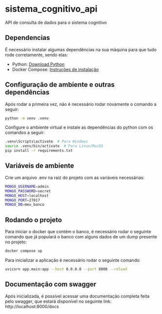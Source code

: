 # sistema_cognitivo_api
API de consulta de dados para o sistema cognitivo

## Dependencias
É necessário instalar algumas dependências na sua máquina para que tudo rode corretamente, sendo elas:

- Python: [Download Python](https://www.python.org/downloads/)
- Docker Compose: [Instruções de instalação](https://docs.docker.com/compose/install/)

## Configuração de ambiente e outras dependências
Após rodar a primeira vez, não é necessário rodar novamente o comando a seguir:
```bash
python -m venv .venv
```

Configure o ambiente virtual e instale as dependências do python com os comandos a seguir:
```bash
.venv\Scripts\activate  # Para Windows
source .venv/bin/activate  # Para Linux/MacOS
pip install -r requirements.txt
```

## Variáveis de ambiente
Crie um arquivo .env na raiz do projeto com as variáveis necessárias:
```bash
MONGO_USERNAME=admin
MONGO_PASSWORD=secret
MONGO_HOST=localhost
MONGO_PORT=27017
MONGO_DB=meu_banco
```

## Rodando o projeto
Para iniciar o docker que contém o banco, é necessário rodar o seguinte comando que já populará o banco com alguns dados de um dump presente no projeto:
```bash
docker compose up
```

Para inicializar a aplicação é necessário rodar o seguinte comando:
```bash
uvicorn app.main:app --host 0.0.0.0 --port 8000 --reload
```

## Documentação com swagger
Após inicializada, é possível acessar uma documentação completa feita pelo swagger, que estará disponível no seguinte link:
http://localhost:8000/docs

